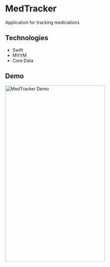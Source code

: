 
# MedTracker

Application for tracking medications

## Technologies

 - Swift
 - MVVM
 - Core Data

## Demo


<img src="Demo/demo.gif" alt="MedTracker Demo" width="320" height="569">

